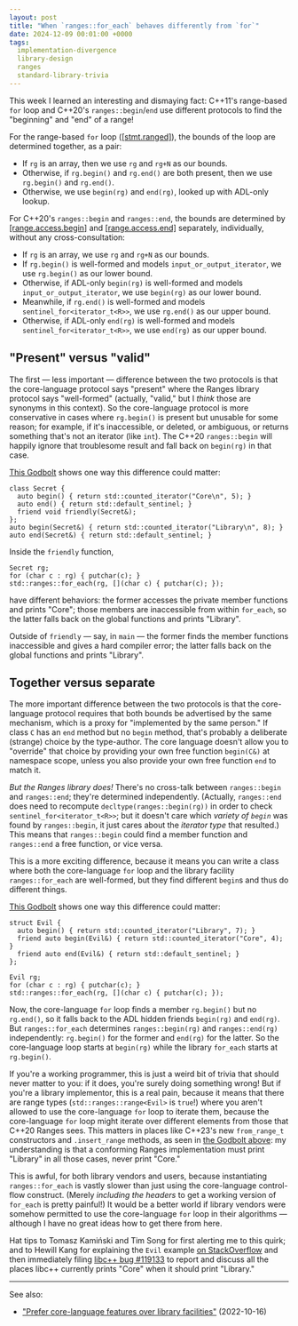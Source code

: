 ```yaml
---
layout: post
title: "When `ranges::for_each` behaves differently from `for`"
date: 2024-12-09 00:01:00 +0000
tags:
  implementation-divergence
  library-design
  ranges
  standard-library-trivia
---
```


This week I learned an interesting and dismaying fact:
C++11's range-based `for` loop and C++20's `ranges::begin`/`end`
use different protocols to find the "beginning" and "end" of a range!

For the range-based `for` loop (<a href="https://eel.is/c++draft/stmt.ranged">[stmt.ranged]</a>),
the bounds of the loop are determined together, as a pair:

- If `rg` is an array, then we use `rg` and `rg+N` as our bounds.
- Otherwise, if `rg.begin()` and `rg.end()` are both present, then we use `rg.begin()` and `rg.end()`.
- Otherwise, we use `begin(rg)` and `end(rg)`, looked up with ADL-only lookup.

For C++20's `ranges::begin` and `ranges::end`, the bounds are determined
by <a href="https://eel.is/c++draft/range.access.begin">[range.access.begin]</a>
and <a href="https://eel.is/c++draft/range.access.end">[range.access.end]</a>
separately, individually, without any cross-consultation:

- If `rg` is an array, we use `rg` and `rg+N` as our bounds.
- If `rg.begin()` is well-formed and models `input_or_output_iterator`, we use `rg.begin()` as our lower bound.
- Otherwise, if ADL-only `begin(rg)` is well-formed and models `input_or_output_iterator`, we use `begin(rg)` as our lower bound.
- Meanwhile, if `rg.end()` is well-formed and models `sentinel_for<iterator_t<R>>`, we use `rg.end()` as our upper bound.
- Otherwise, if ADL-only `end(rg)` is well-formed and models `sentinel_for<iterator_t<R>>`, we use `end(rg)` as our upper bound.

## "Present" versus "valid"

The first — less important — difference between the two protocols is that
the core-language protocol says "present" where the Ranges library protocol says "well-formed"
(actually, "valid," but I _think_ those are synonyms in this context). So the core-language
protocol is more conservative in cases where `rg.begin()` is present but unusable for some reason;
for example, if it's inaccessible, or deleted, or ambiguous, or returns something that's not an
iterator (like `int`). The C++20 `ranges::begin` will happily ignore that troublesome result and
fall back on `begin(rg)` in that case.

[This Godbolt](https://godbolt.org/z/evWT5vGz6) shows one way this difference could matter:

    class Secret {
      auto begin() { return std::counted_iterator("Core\n", 5); }
      auto end() { return std::default_sentinel; }
      friend void friendly(Secret&);
    };
    auto begin(Secret&) { return std::counted_iterator("Library\n", 8); }
    auto end(Secret&) { return std::default_sentinel; }

Inside the `friendly` function,

    Secret rg;
    for (char c : rg) { putchar(c); }
    std::ranges::for_each(rg, [](char c) { putchar(c); });

have different behaviors: the former accesses the private member functions and prints "Core";
those members are inaccessible from within `for_each`, so the latter falls back on the global
functions and prints "Library".

Outside of `friendly` — say, in `main` — the former finds the member functions inaccessible
and gives a hard compiler error; the latter falls back on the global functions and prints "Library".

## Together versus separate

The more important difference between the two protocols is that
the core-language protocol requires that both bounds be advertised by
the same mechanism, which is a proxy for "implemented by the same person."
If class `C` has an `end` method but no `begin` method, that's probably a
deliberate (strange) choice by the type-author. The core language doesn't allow
you to "override" that choice by providing your own free function `begin(C&)`
at namespace scope, unless you also provide your own free function `end` to match it.

_But the Ranges library does!_ There's no cross-talk between `ranges::begin` and `ranges::end`;
they're determined independently.
(Actually, `ranges::end` does need to recompute `decltype(ranges::begin(rg))`
in order to check `sentinel_for<iterator_t<R>>`; but it doesn't care which _variety of `begin`_
was found by `ranges::begin`, it just cares about the _iterator type_ that resulted.)
This means that `ranges::begin` could find a member function and `ranges::end` a free function,
or vice versa.

This is a more exciting difference, because it means you can write a class where both the
core-language `for` loop and the library facility `ranges::for_each` are well-formed, but
they find different `begin`s and thus do different things.

[This Godbolt](https://godbolt.org/z/jh3YfxMY5) shows one way this difference could matter:

    struct Evil {
      auto begin() { return std::counted_iterator("Library", 7); }
      friend auto begin(Evil&) { return std::counted_iterator("Core", 4); }
      friend auto end(Evil&) { return std::default_sentinel; }
    };

    Evil rg;
    for (char c : rg) { putchar(c); }
    std::ranges::for_each(rg, [](char c) { putchar(c); });

Now, the core-language `for` loop finds a member `rg.begin()` but no `rg.end()`, so it falls
back to the ADL hidden friends `begin(rg)` and `end(rg)`. But `ranges::for_each` determines
`ranges::begin(rg)` and `ranges::end(rg)` independently: `rg.begin()` for the former and
`end(rg)` for the latter. So the core-language loop starts at `begin(rg)` while the library
`for_each` starts at `rg.begin()`.

If you're a working programmer, this is just a weird bit of trivia that should never matter to
you: if it does, you're surely doing something wrong! But if you're a library implementor, this is
a real pain, because it means that there are range types (`std::ranges::range<Evil>` is `true`!)
where you aren't allowed to use the core-language `for` loop to iterate them, because the
core-language `for` loop might iterate over different elements from those that C++20 Ranges sees.
This matters in places like C++23's new `from_range_t` constructors and `.insert_range` methods,
as seen in [the Godbolt above](https://godbolt.org/z/jh3YfxMY5): my understanding is that a
conforming Ranges implementation must print "Library" in all those cases, never print "Core."

This is awful, for both library vendors and users, because instantiating `ranges::for_each` is vastly
slower than just using the core-language control-flow construct. (Merely _including the headers_ to get
a working version of `for_each` is pretty painful!) It would be a better world if library vendors
were somehow permitted to use the core-language `for` loop in their algorithms — although I have
no great ideas how to get there from here.

Hat tips to Tomasz Kamiński and Tim Song for first alerting me to this quirk; and to
Hewill Kang for explaining the `Evil` example [on StackOverflow](https://stackoverflow.com/a/79262269/1424877)
and then immediately filing [libc++ bug #119133](https://github.com/llvm/llvm-project/issues/119133)
to report and discuss all the places libc++ currently prints "Core" when it should print "Library."

---

See also:

* ["Prefer core-language features over library facilities"](/blog/2022/10/16/prefer-core-over-library/) (2022-10-16)
